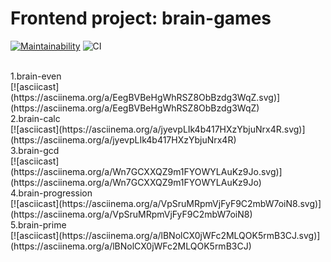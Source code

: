 # Frontend project: brain-games #

[![Maintainability](https://api.codeclimate.com/v1/badges/509c04b93ae6d56effc3/maintainability)](https://codeclimate.com/github/klotsin/frontend-project-lvl1/maintainability)
![CI](https://github.com/klotsin/frontend-project-lvl1/workflows/CI/badge.svg?branch=master)

<br>
 1.brain-even
<br>
[![asciicast](https://asciinema.org/a/EegBVBeHgWhRSZ8ObBzdg3WqZ.svg)](https://asciinema.org/a/EegBVBeHgWhRSZ8ObBzdg3WqZ)
<br>
 2.brain-calc
<br>
[![asciicast](https://asciinema.org/a/jyevpLIk4b417HXzYbjuNrx4R.svg)](https://asciinema.org/a/jyevpLIk4b417HXzYbjuNrx4R)
<br>
 3.brain-gcd
<br>
[![asciicast](https://asciinema.org/a/Wn7GCXXQZ9m1FYOWYLAuKz9Jo.svg)](https://asciinema.org/a/Wn7GCXXQZ9m1FYOWYLAuKz9Jo)
<br>
 4.brain-progression
<br>
[![asciicast](https://asciinema.org/a/VpSruMRpmVjFyF9C2mbW7oiN8.svg)](https://asciinema.org/a/VpSruMRpmVjFyF9C2mbW7oiN8)
<br>
 5.brain-prime
<br>
[![asciicast](https://asciinema.org/a/lBNolCX0jWFc2MLQOK5rmB3CJ.svg)](https://asciinema.org/a/lBNolCX0jWFc2MLQOK5rmB3CJ)

